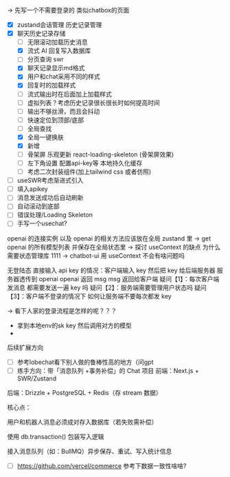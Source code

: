 -> 先写一个不需要登录的 类似chatbox的页面

- [x] zustand会话管理 历史记录管理
- [x] 聊天历史记录存储
  - [ ] 无限滚动加载历史消息
  - [x] 流式 AI 回复写入数据库
  - [ ] 分页查询 swr
  - [x] 聊天记录显示md格式
  - [x] 用户和chat采用不同的样式
  - [x] 回复时的加载样式
  - [ ] 流式输出时在后面加上加载样式
  - [ ] 虚拟列表？考虑历史记录很长很长时如何提高时间
  - [ ] 输出不够丝滑，而且会抖动
  - [ ] 快速定位到顶部/底部
  - [ ] 全局查找
  - [x] 全局一键换肤
  - [x] 新增
  - [ ] 骨架屏 乐观更新 react-loading-skeleton (骨架屏效果)
  - [ ] 左下角设置 配置api-key等 本地持久化缓存
  - [ ] 考虑二次封装组件(加上tailwind css 或者仿照)
- [ ] useSWR考虑渐进式引入
- [ ] 填入apikey
- [ ] 消息发送成功后自动刷新
- [ ] 自动滚动到底部
- [ ] 错误处理/Loading Skeleton
- [ ] 手写一个usechat?

openai 的连接实例 以及 openai 的相关方法应该放在全局 zustand 里
-> get openai 的所有模型列表 并保存在全局状态里
-> 探讨 useContext 的缺点 为什么需要状态管理库 1111
-> chatbot-ui 用 useContext 不会有啥问题吗

无登陆态 直接输入 api key 的情况：客户端输入 key 然后把 key 给后端服务器 服务器透传到 openai openai 返回 msg msg 返回给客户端
疑问【1】：每次客户端发消息 都需要发送一遍 key 吗
疑问【2】：服务端需要管理用户状态吗
疑问【3】：客户端不登录的情况下 如何让服务端不要每次都发 key

-> 看下人家的登录流程是怎样的呢？？？

- 拿到本地env的sk key 然后调用对方的模型
-

后续扩展方向

- [ ] 参考lobechat看下别人做的鲁棒性高的地方（问gpt
- [ ] 练手方向：带「消息队列 +事务补偿」的 Chat 项目
      前端：Next.js + SWR/Zustand

后端：Drizzle + PostgreSQL + Redis（存 stream 数据）

核心点：

用户和机器人消息必须成对存入数据库（若失败需补偿）

使用 db.transaction() 包装写入逻辑

接入消息队列（如：BullMQ）异步保存、重试、写入统计信息

- [ ] https://github.com/vercel/commerce 参考下数据一致性啥啥?
